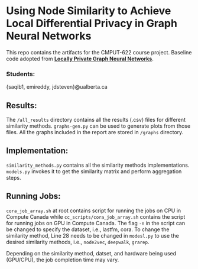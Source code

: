 # Using Node Similarity to Achieve Local Differential Privacy in Graph Neural Networks

This repo contains the artifacts for the CMPUT-622 course project. Baseline code adopted from [**Locally Private Graph Neural Networks**](https://arxiv.org/abs/2006.05535).

### Students: 

{saqib1, emireddy, jdsteven}@ualberta.ca


## Results:

The `/all_results` directory contains all the results (.csv) files for different similarity methods. `graphs-gen.py` can be used to generate plots from those files. All the graphs included in the report are stored in `/graphs` directory.


## Implementation:

`similarity_methods.py` contains all the similarity methods implementations. `models.py` invokes it to get the similarity matrix and perform aggregation steps.

## Running Jobs:

`cora_job_array.sh` at root contains script for running the jobs on CPU in Compute Canada while `cc_scripts/cora_job_array.sh` contains the script for running jobs on GPU in Compute Canada. The flag `-n` in the script can be changed to specify the dataset, i.e., lastfm, cora. To change the similarity method, Line 28 needs to be changed in `modesl.py` to use the desired similarity methods, i.e., `node2vec`, `deepwalk`, `grarep`.

Depending on the similarity method, datset, and hardware being used (GPU/CPU), the job completion time may vary. 
